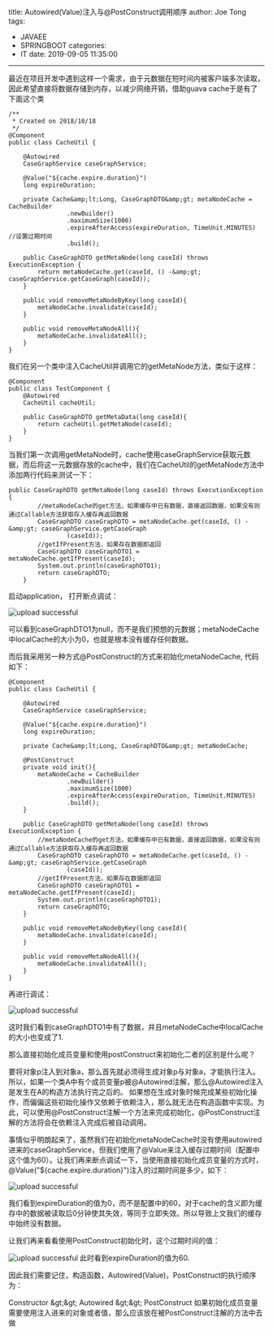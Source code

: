 title: Autowired(Value)注入与@PostConstruct调用顺序
author: Joe Tong
tags:
  - JAVAEE
  - SPRINGBOOT
categories:
  - IT
date: 2019-09-05 11:35:00
---
最近在项目开发中遇到这样一个需求，由于元数据在短时间内被客户端多次读取，因此希望直接将数据存储到内存，以减少网络开销，借助guava cache于是有了下面这个类  

```
/**
 * Created on 2018/10/18
 */
@Component
public class CacheUtil {

    @Autowired
    CaseGraphService caseGraphService;

    @Value("${cache.expire.duration}")
    long expireDuration;

    private Cache&amp;lt;Long, CaseGraphDTO&amp;gt; metaNodeCache = CacheBuilder
                .newBuilder()
                .maximumSize(1000)
                .expireAfterAccess(expireDuration, TimeUnit.MINUTES) //设置过期时间
                .build();

    public CaseGraphDTO getMetaNode(long caseId) throws ExecutionException {
        return metaNodeCache.get(caseId, () -&amp;gt; caseGraphService.getCaseGraph(caseId));
    }

    public void removeMetaNodeByKey(long caseId){
        metaNodeCache.invalidate(caseId);
    }

    public void removeMetaNodeAll(){
        metaNodeCache.invalidateAll();
    }
}
```

我们在另一个类中注入CacheUtil并调用它的getMetaNode方法，类似于这样：

```
@Component
public class TestComponent {
	@Autowired
	CacheUtil cacheUtil;

	public CaseGraphDTO getMetaData(long caseId){
		return cacheUtil.getMetaNode(caseId);
	}
}
```

当我们第一次调用getMetaNode时，cache使用caseGraphService获取元数据，而后将这一元数据存放的cache中，我们在CacheUtil的getMetaNode方法中添加两行代码来测试一下：

```
public CaseGraphDTO getMetaNode(long caseId) throws ExecutionException {
        //metaNodeCache的get方法，如果缓存中已有数据，直接返回数据，如果没有则通过Callable方法获取存入缓存再返回数据
        CaseGraphDTO caseGraphDTO = metaNodeCache.get(caseId, () -&amp;gt; caseGraphService.getCaseGraph
                (caseId));
        //getIfPresent方法，如果存在数据即返回
        CaseGraphDTO caseGraphDTO1 = metaNodeCache.getIfPresent(caseId);
        System.out.println(caseGraphDTO1);
        return caseGraphDTO;
    }
```

启动application， 打开断点调试：

![upload successful](/images/pasted-121.png)

可以看到caseGraphDTO1为null，而不是我们预想的元数据；metaNodeCache中localCache的大小为0，也就是根本没有缓存任何数据。

而后我采用另一种方式@PostConstruct的方式来初始化metaNodeCache, 代码如下：

```
@Component
public class CacheUtil {

    @Autowired
    CaseGraphService caseGraphService;

    @Value("${cache.expire.duration}")
    long expireDuration;

    private Cache&amp;lt;Long, CaseGraphDTO&amp;gt; metaNodeCache;

    @PostConstruct
    private void init(){
        metaNodeCache = CacheBuilder
                .newBuilder()
                .maximumSize(1000)
                .expireAfterAccess(expireDuration, TimeUnit.MINUTES)
                .build();
    }

    public CaseGraphDTO getMetaNode(long caseId) throws ExecutionException {
        //metaNodeCache的get方法，如果缓存中已有数据，直接返回数据，如果没有则通过Callable方法获取存入缓存再返回数据
        CaseGraphDTO caseGraphDTO = metaNodeCache.get(caseId, () -&amp;gt; caseGraphService.getCaseGraph
                (caseId));
        //getIfPresent方法，如果存在数据即返回
        CaseGraphDTO caseGraphDTO1 = metaNodeCache.getIfPresent(caseId);
        System.out.println(caseGraphDTO1);
        return caseGraphDTO;
    }

    public void removeMetaNodeByKey(long caseId){
        metaNodeCache.invalidate(caseId);
    }

    public void removeMetaNodeAll(){
        metaNodeCache.invalidateAll();
    }
}
```

再进行调试：


![upload successful](/images/pasted-122.png)

这时我们看到caseGraphDTO1中有了数据，并且metaNodeCache中localCache的大小也变成了1.

那么直接初始化成员变量和使用postConstruct来初始化二者的区别是什么呢？

要将对象p注入到对象a，那么首先就必须得生成对象p与对象a，才能执行注入。所以，如果一个类A中有个成员变量p被@Autowired注解，那么@Autowired注入是发生在A的构造方法执行完之后的。
如果想在生成对象时候完成某些初始化操作，而偏偏这些初始化操作又依赖于依赖注入，那么就无法在构造函数中实现。为此，可以使用@PostConstruct注解一个方法来完成初始化，@PostConstruct注解的方法将会在依赖注入完成后被自动调用。

事情似乎明朗起来了，虽然我们在初始化metaNodeCache时没有使用autowired进来的caseGraphService，但我们使用了@Value来注入缓存过期时间（配置中这个值为60）。让我们再来断点调试一下，当使用直接初始化成员变量的方式时，@Value("${cache.expire.duration}")注入的过期时间是多少，如下：



![upload successful](/images/pasted-124.png)

我们看到expireDuration的值为0，而不是配置中的60，对于cache的含义即为缓存中的数据被读取后0分钟使其失效，等同于立即失效。所以导致上文我们的缓存中始终没有数据。

让我们再来看看使用PostConstruct初始化时，这个过期时间的值：


![upload successful](/images/pasted-125.png)
此时看到expireDuration的值为60.

因此我们需要记住，构造函数，Autowired(Value)，PostConstruct的执行顺序为：

Constructor &amp;gt;&amp;gt; Autowired &amp;gt;&amp;gt; PostConstruct
如果初始化成员变量需要使用注入进来的对象或者值，那么应该放在被PostConstruct注解的方法中去做


